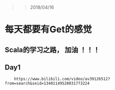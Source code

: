 >>2018/04/16
# 每天都要有Get的感觉
## Scala的学习之路， 加油 ！！！

## Day1
        https://www.bilibili.com/video/av39126512?from=search&seid=13401149528031773224